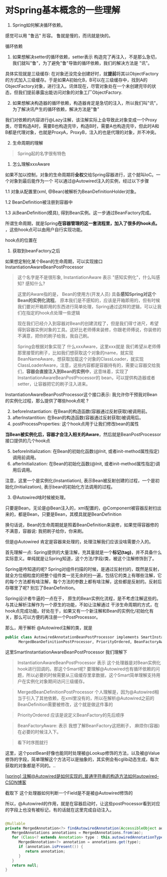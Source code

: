 # 对Spring基本概念的一些理解 
1.  Spring如何解决循环依赖。

感觉可以用 "鲁迅" 形容。 鲁就是慢的，而讯就是快的。

循环依赖

1.  如果想解决setter的循环依赖，setter表示 构造完了再注入，不是那么急切，我们就叫"鲁"，为了避免"鲁"导致的循环依赖，我们的解决方法是 "讯"。

具体实现就是三级缓存: 在对象还没完全创建好时，就**提前**将其以ObjectFactory的方式加入三级缓存。于是如果A初始化B，B可以在三级缓存中，找到A的ObjectFactory对象，进行注入。讯体现在，尽管对象处在一个未创建完毕的状态，但我们提前暴露出能访问对象的对象工厂ObjectFactory.

2.  如果想解决构造器的循环依赖，构造器肯定是急切的注入，所以我们叫"讯"，为了解决讯产生的循环依赖，解决方法是"鲁"

我们对依赖的内容进行@Lazy注解，该注解实际上会导致此对象变成一个Proxy类，尽管构造A时，需要B也构造完毕，构造B时，需要A也构造完毕，但此时A和B都是代理对象，也就是ProxyA，ProxyB，注入的也是代理的对象，并不冲突。

2.  生命周期的理解

> Spring起的名字很有特色

1.  怎么理解xxxAware

如果不加以控制，对象的生命周期将**全权**交给Spring容器进行，这个就叫IoC。一个对象到最后能作为一个 可以通过@Autowired注入的实例，经过以下步骤

1.1 对象从配置里(xml, @Bean)被解析为BeanDefinitionHolder对象。

1.2 BeanDefinition被注册到容器中

1.3 从BeanDefinition(模具), 得到Bean实例。这一步通过BeanFactory完成。

所谓生命周期，就是Spring**在容器管理的这一套流程里，加入了很多的hook点。** ，这些hook点可以由用户自行实现功能。

hook点的位置在

1.  获取到beanFactory之后

如果想定制化某个Bean的生命周期，可以实现接口InstantiationAwareBeanPostProcessor

> 这个名字是不是很形象, InstantiationAware 表示 "感知实例化"，什么叫感知? 感知什么?
> 
> 这里的Aware指的是， Bean的使用方(开发人员) 具备**感知Spring对这个Bean的实例化流程**。 原本我们是不感知的，应该是开箱即用的，但有时候我们要对开箱即用的东西进行简单处理，Spring通过这样的逻辑，可以让我们在指定的hook点处理一些逻辑
> 
> 现在我们已经介入到容器对Bean的创建流程了，但是我们得寸进尺，希望得到容器实例对象的工具。这好比老师傅来装修，你跟老师傅说，你装修的不满意，把你的刷子给我，我自己刷。
> 
> Spring会根据对象实现了 什么xxxAware，这里xxx就是 我们希望从老师傅那里接管的刷子，比如我们想获取这个对象的name，就实现BeanNameAware，想获取加载这个对象的ClassLoader，就实现ClassLoaderAware，注意，这些内容都是容器持有的，需要让容器交给我们，**容器会直接注入到Bean的实例中**，这意味着，实现了InstantiationAwareBeanPostProcessor的 bean，可以提供构造器或者setter，让容器把它的刷子注入进来。

InstantiationAwareBeanPostProcessor这个接口表示: 我允许你干预我对Bean 的实例化过程，那么提供了哪些hook点呢 ?

2.  beforeInstantiation: 在Bean的构造函数(容器通过反射获取)被调用前。
3.  afterInstantition: 在Bean的构造函数(容器通过反射获取)被调用后。
4.  postProcessProperties: 这个hook点用于让我们修改bean的属性

**当Bean被实例化后，容器才会注入相关的Aware**，然后就是BeanPostProcessor接口提供的几个hook点

5.  beforeInitialization: 在Bean的初始化函数(@Init, 或者init-method属性指定)调用前调用。
6.  afterInitialization: 在Bean的初始化函数(@Init, 或者init-method属性指定)调用后调用。

注意，这里一个是实例化(Instantiation), 表示Bean被反射创建的过程，一个是初始化(Initialization), 表示bean的初始化方法调用的过程。

3.  @Autowired啥时候被处理。

只要是Bean，无论是@Bean注入的，xml配置的，@Component被容器反射扫出来的，都是Bean，只要是Bean，其模具就是BeanDefinition

换句话说，Bean的生命周期就是照着BeanDefinition来装修，如果觉得容器修的不满意，容器说: 我把刷子给你，你来刷。

但是@Autowired 肯定是容器来处理的，处理注解我们应该没啥需要介入的。

首先理解一点: Spring提供的大量注解，充其量就是一个**标记(tag)**，并不具备什么实际意义。单纯就是让Spring知道，这个方法/字段/类，被这个注解修饰到了。

Spring是咋知道的呢? Spring对组件扫描的时候，是通过反射扫的，既然是反射，就全方位细粒度的把整个组件类一览无余的扫一遍，包括它的类上有哪些注解，它的每个方法都有啥注解，每个方法的参数上都有啥注解，这些都是反射的。反射后存哪里了呢? 别忘了BeanDefinition。

Spring设计者牛逼的一点在于， 原生的Bean实例化流程，是不考虑注解这些的。与其让解析注解作为一个原生的功能，不如让注解通过 干涉生命周期的方式，在hook点完成功能。好处在于，如果又有一个新注解和Bean的实例化/初始化有关，那么可以方便的再注册一个PostProcessor。

那么，用于解析 @Autowired注解的类，就是

```kotlin
public class AutowiredAnnotationBeanPostProcessor implements SmartInstantiationAwareBeanPostProcessor,
      MergedBeanDefinitionPostProcessor, PriorityOrdered, BeanFactoryAware {

```

这里SmartInstantiationAwareBeanPostProcessor 我们理解下

> InstantiationAwareBeanPostProcessor 表示 这个处理器是对Bean实例化hook进行回调的。那这个Smart呢? 要理解@Autowired也有循环依赖的问题，所以必要的时候需要从三级缓存里拿数据，这个Smart简单理解支持用户在实例化对象期间访问三级缓存。

> MergedBeanDefinitionPostProcessor 个人理解是，因为@Autowired相当于引入了其他依赖，在xml里没有的，所以在解析@Autowired之前的BeanDefinition需要被修改，这个就是做这件事的

> PriorityOrdered 应该是说定义BeanFactory的先后顺序

> BeanFactoryAware: 表示 我想了解BeanFactory这把刷子， 麻烦你(容器)在必要的时候注入下。

> 看下时序图就行

这里，这个postBean好像也能同时处理被@Lookup修饰的方法，以及被@Value修饰的字段，简单理解这个方法可以是抽象的，其实例会有cglib动态生成，每次获取的对象都是不同的。..

[\[spring\] 注解@Autowired是如何实现的_普通字符串的构造方法如何autowired-CSDN博客](https://link.juejin.cn/?target=https%3A%2F%2Fblog.csdn.net%2Ftopdeveloperr%2Farticle%2Fdetails%2F87971446 "https://blog.csdn.net/topdeveloperr/article/details/87971446")

截取下 这个处理器如何判断一个Field是不是被@Autowired修饰的

所以，@Autowired的作用，就是在容器启动时，让这些postProcessor看到对应的字段上也没有被标记，有的话就在这里完成自动注入。

```java

@Nullable
private MergedAnnotation<?> findAutowiredAnnotation(AccessibleObject ao) {
   MergedAnnotations annotations = MergedAnnotations.from(ao);
   for (Class<? extends Annotation> type : this.autowiredAnnotationTypes) {
      MergedAnnotation<?> annotation = annotations.get(type);
      if (annotation.isPresent()) {
         return annotation;
      }
   }
   return null;
}

```